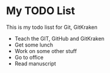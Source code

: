 # My TODO List
This is my todo lisst for Git, GitKraken

- Teach the GIT, GitHub and GitKraken
- Get some lunch
- Work on some other stuff
- Go to office
- Read manuscript